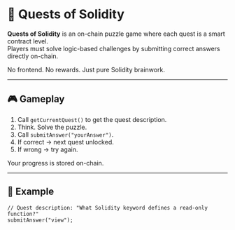 # 🧩 Quests of Solidity      
      
**Quests of Solidity** is an on-chain puzzle game where each quest is a smart contract level.      
Players must solve logic-based challenges by submitting correct answers directly on-chain.   
         
No frontend. No rewards. Just pure Solidity brainwork.     
      
---      
       
## 🎮 Gameplay   
     
1. Call `getCurrentQuest()` to get the quest description.     
2. Think. Solve the puzzle.    
3. Call `submitAnswer("yourAnswer")`.     
4. If correct → next quest unlocked.   
5. If wrong → try again.   
     
Your progress is stored on-chain.    
   
---    
   
## 🔐 Example  
   
```solidity   
// Quest description: "What Solidity keyword defines a read-only function?" 
submitAnswer("view");
